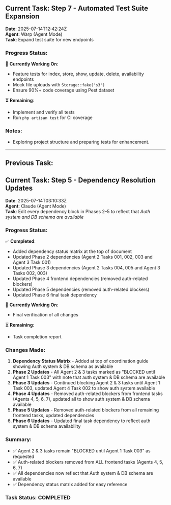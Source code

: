 ## Current Task: Step 7 - Automated Test Suite Expansion

**Date**: 2025-07-14T12:42:24Z  
**Agent**: Warp (Agent Mode)  
**Task**: Expand test suite for new endpoints

### Progress Status:
🔄 **Currently Working On**:
- Feature tests for index, store, show, update, delete, availability endpoints
- Mock file uploads with `Storage::fake('s3')`
- Ensure 90%+ code coverage using Pest dataset

⏳ **Remaining**:
- Implement and verify all tests
- Run `php artisan test` for CI coverage

### Notes:
- Exploring project structure and preparing tests for enhancement.

---

## Previous Task:

## Current Task: Step 5 - Dependency Resolution Updates

**Date**: 2025-07-14T03:10:33Z  
**Agent**: Claude (Agent Mode)  
**Task**: Edit every dependency block in Phases 2–5 to reflect that *Auth system and DB schema are available*

### Progress Status:
✅ **Completed**:
- Added dependency status matrix at the top of document
- Updated Phase 2 dependencies (Agent 2 Tasks 001, 002, 003 and Agent 3 Task 001)
- Updated Phase 3 dependencies (Agent 2 Tasks 004, 005 and Agent 3 Tasks 002, 003)
- Updated Phase 4 frontend dependencies (removed auth-related blockers)
- Updated Phase 5 dependencies (removed auth-related blockers)
- Updated Phase 6 final task dependency

🔄 **Currently Working On**:
- Final verification of all changes

⏳ **Remaining**:
- Task completion report

### Changes Made:
1. **Dependency Status Matrix** - Added at top of coordination guide showing Auth system & DB schema as available
2. **Phase 2 Updates** - All Agent 2 & 3 tasks marked as "BLOCKED until Agent 1 Task 003" with note that auth system & DB schema are available
3. **Phase 3 Updates** - Continued blocking Agent 2 & 3 tasks until Agent 1 Task 003, updated Agent 4 Task 002 to show auth system available
4. **Phase 4 Updates** - Removed auth-related blockers from frontend tasks (Agents 4, 5, 6, 7), updated all to show auth system & DB schema available
5. **Phase 5 Updates** - Removed auth-related blockers from all remaining frontend tasks, updated dependencies
6. **Phase 6 Updates** - Updated final task dependency to reflect auth system & DB schema availability

### Summary:
- ✅ Agent 2 & 3 tasks remain "BLOCKED until Agent 1 Task 003" as requested
- ✅ Auth-related blockers removed from ALL frontend tasks (Agents 4, 5, 6, 7)
- ✅ All dependencies now reflect that Auth system & DB schema are available
- ✅ Dependency status matrix added for easy reference

### Task Status: COMPLETED
